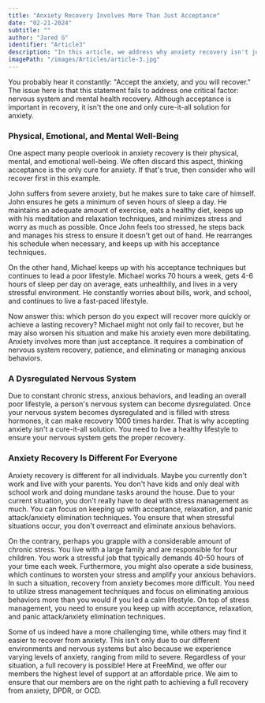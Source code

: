 ```yaml
---
title: "Anxiety Recovery Involves More Than Just Acceptance"
date: "02-21-2024"
subtitle: ""
author: "Jared G"
identifier: "Article3"
description: "In this article, we address why anxiety recovery isn't just about acceptance. We discuss why there are many different factors involved in anxiety recovery."
imagePath: "/images/Articles/article-3.jpg"
---
```


You probably hear it constantly: "Accept the anxiety, and you will recover." The issue here is that this statement fails to address one critical factor: nervous system and mental health recovery. Although acceptance is important in recovery, it isn't the one and only cure-it-all solution for anxiety.

### Physical, Emotional, and Mental Well-Being

One aspect many people overlook in anxiety recovery is their physical, mental, and emotional well-being. We often discard this aspect, thinking acceptance is the only cure for anxiety. If that's true, then consider who will recover first in this example.

John suffers from severe anxiety, but he makes sure to take care of himself. John ensures he gets a minimum of seven hours of sleep a day. He maintains an adequate amount of exercise, eats a healthy diet, keeps up with his meditation and relaxation techniques, and minimizes stress and worry as much as possible. Once John feels too stressed, he steps back and manages his stress to ensure it doesn't get out of hand. He rearranges his schedule when necessary, and keeps up with his acceptance techniques.

On the other hand, Michael keeps up with his acceptance techniques but continues to lead a poor lifestyle. Michael works 70 hours a week, gets 4-6 hours of sleep per day on average, eats unhealthily, and lives in a very stressful environment. He constantly worries about bills, work, and school, and continues to live a fast-paced lifestyle.

Now answer this: which person do you expect will recover more quickly or achieve a lasting recovery? Michael might not only fail to recover, but he may also worsen his situation and make his anxiety even more debilitating. Anxiety involves more than just acceptance. It requires a combination of nervous system recovery, patience, and eliminating or managing anxious behaviors.

### A Dysregulated Nervous System

Due to constant chronic stress, anxious behaviors, and leading an overall poor lifestyle, a person's nervous system can become dysregulated. Once your nervous system becomes dysregulated and is filled with stress hormones, it can make recovery 1000 times harder. That is why accepting anxiety isn't a cure-it-all solution. You need to live a healthy lifestyle to ensure your nervous system gets the proper recovery.

### Anxiety Recovery Is Different For Everyone

Anxiety recovery is different for all individuals. Maybe you currently don't work and live with your parents. You don't have kids and only deal with school work and doing mundane tasks around the house. Due to your current situation, you don't really have to deal with stress management as much. You can focus on keeping up with acceptance, relaxation, and panic attack/anxiety elimination techniques. You ensure that when stressful situations occur, you don't overreact and eliminate anxious behaviors.

On the contrary, perhaps you grapple with a considerable amount of chronic stress. You live with a large family and are responsible for four children. You work a stressful job that typically demands 40-50 hours of your time each week. Furthermore, you might also operate a side business, which continues to worsten your stress and amplify your anxious behaviors. In such a situation, recovery from anxiety becomes more difficult. You need to utilize stress management techniques and focus on eliminating anxious behaviors more than you would if you led a calm lifestyle. On top of stress management, you need to ensure you keep up with acceptance, relaxation, and panic attack/anxiety elimination techniques.

Some of us indeed have a more challenging time, while others may find it easier to recover from anxiety. This isn't only due to our different environments and nervous systems but also because we experience varying levels of anxiety, ranging from mild to severe. Regardless of your situation, a full recovery is possible! Here at FreeMind, we offer our members the highest level of support at an affordable price. We aim to ensure that our members are on the right path to achieving a full recovery from anxiety, DPDR, or OCD.
